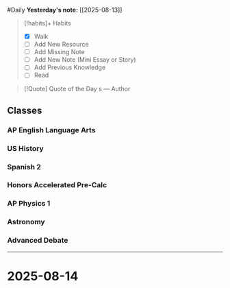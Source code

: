 #Daily
**Yesterday's note:** [[2025-08-13]]

> [!habits]+ Habits 
>- [x] Walk 
>- [ ] Add New Resource
> - [ ] Add Missing Note
> - [ ] Add New Note (Mini Essay or Story)
> - [ ] Add Previous Knowledge  
> - [ ] Read

> [!Quote]  Quote of the Day
> s
> — Author

## Classes 

### AP English Language Arts 

### US History 

### Spanish 2 

### Honors Accelerated Pre-Calc 

### AP Physics 1 

### Astronomy 

### Advanced Debate 


<hr>

# 2025-08-14


